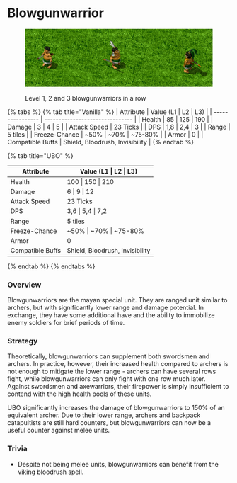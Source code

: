 # Blowgunwarrior

<figure><img src="../.gitbook/assets/Blasilineup.png" alt=""><figcaption><p>Level 1, 2 and 3 blowgunwarriors in a row</p></figcaption></figure>

{% tabs %}
{% tab title="Vanilla" %}
| Attribute        | Value (L1 \| L2 \| L3)          |
| ---------------- | ------------------------------- |
| Health           | 85 \| 125 \| 190                |
| Damage           | 3 \| 4 \| 5                     |
| Attack Speed     | 23 Ticks                        |
| DPS              | 1,8 \| 2,4 \| 3                 |
| Range            | 5 tiles                         |
| Freeze-Chance    | \~50% \| \~70% \| \~75-80%      |
| Armor            | 0                               |
| Compatible Buffs | Shield, Bloodrush, Invisibility |
{% endtab %}

{% tab title="UBO" %}


| Attribute        | Value (L1 \| L2 \| L3)          |
| ---------------- | ------------------------------- |
| Health           | 100 \| 150 \| 210               |
| Damage           | 6 \| 9 \| 12                    |
| Attack Speed     | 23 Ticks                        |
| DPS              | 3,6 \| 5,4 \| 7,2               |
| Range            | 5 tiles                         |
| Freeze-Chance    | \~50% \| \~70% \| \~75-80%      |
| Armor            | 0                               |
| Compatible Buffs | Shield, Bloodrush, Invisibility |
{% endtab %}
{% endtabs %}

### Overview

Blowgunwarriors are the mayan special unit. They are ranged unit similar to archers, but with significantly lower range and damage potential. In exchange, they have some additional have and the ability to immobilize enemy soldiers for brief periods of time.

### Strategy

Theoretically, blowgunwarriors can supplement both swordsmen and archers. In practice, however, their increased health compared to archers is not enough to mitigate the lower range - archers can have several rows fight, while blowgunwarriors can only fight with one row much later.\
Against swordsmen and axewarriors, their firepower is simply insufficient to contend with the high health pools of these units.

UBO significantly increases the damage of blowgunwarriors to 150% of an equivalent archer. Due to their lower range, archers and backpack catapultists are still hard counters, but blowgunwarriors can now be a useful counter against melee units.

### Trivia

* Despite not being melee units, blowgunwarriors can benefit from the viking bloodrush spell.
